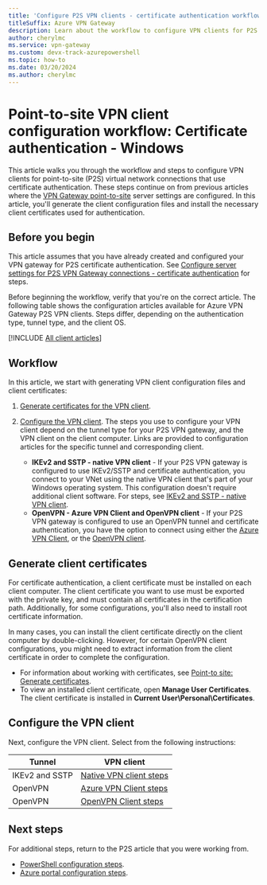 ```yaml
---
title: 'Configure P2S VPN clients - certificate authentication workflow - Windows'
titleSuffix: Azure VPN Gateway
description: Learn about the workflow to configure VPN clients for P2S configurations that use certificate authentication. In this article, you generate the client configuration package and install client certificates. This article applies to clients running Windows.
author: cherylmc
ms.service: vpn-gateway
ms.custom: devx-track-azurepowershell
ms.topic: how-to
ms.date: 03/20/2024
ms.author: cherylmc
---
```


# Point-to-site VPN client configuration workflow: Certificate authentication - Windows

This article walks you through the workflow and steps to configure VPN clients for point-to-site (P2S) virtual network connections that use certificate authentication. These steps continue on from previous articles where the [VPN Gateway point-to-site](vpn-gateway-howto-point-to-site-resource-manager-portal.md) server settings are configured. In this article, you'll generate the client configuration files and install the necessary client certificates used for authentication.

## Before you begin

This article assumes that you have already created and configured your VPN gateway for P2S certificate authentication. See [Configure server settings for P2S VPN Gateway connections - certificate authentication](vpn-gateway-howto-point-to-site-resource-manager-portal.md) for steps.

Before beginning the workflow, verify that you're on the correct article. The following table shows the configuration articles available for Azure VPN Gateway P2S VPN clients. Steps differ, depending on the authentication type, tunnel type, and the client OS.

[!INCLUDE [All client articles](../../includes/vpn-gateway-vpn-client-install-articles.md)]

## Workflow

In this article, we start with generating VPN client configuration files and client certificates:

1. [Generate certificates for the VPN client](#generate-client-certificates).
1. [Configure the VPN client](#configure-the-vpn-client). The steps you use to configure your VPN client depend on the tunnel type for your P2S VPN gateway, and the VPN client on the client computer. Links are provided to configuration articles for the specific tunnel and corresponding client.

   * **IKEv2 and SSTP - native VPN client** -  If your P2S VPN gateway is configured to use IKEv2/SSTP and certificate authentication, you connect to your VNet using the native VPN client that's part of your Windows operating system. This configuration doesn't require additional client software. For steps, see [IKEv2 and SSTP - native VPN client](point-to-site-vpn-client-certificate-windows-native.md).
   * **OpenVPN - Azure VPN Client and OpenVPN client** - If your P2S VPN gateway is configured to use an OpenVPN tunnel and certificate authentication, you have the option to connect using either the [Azure VPN Client](point-to-site-vpn-client-certificate-windows-azure-vpn-client.md), or the [OpenVPN client](point-to-site-vpn-client-certificate-windows-openvpn-client.md).

## Generate client certificates

For certificate authentication, a client certificate must be installed on each client computer. The client certificate you want to use must be exported with the private key, and must contain all certificates in the certification path. Additionally, for some configurations, you'll also need to install root certificate information.

In many cases, you can install the client certificate directly on the client computer by double-clicking. However, for certain OpenVPN client configurations, you might need to extract information from the client certificate in order to complete the configuration.

* For information about working with certificates, see [Point-to site: Generate certificates](vpn-gateway-certificates-point-to-site.md).
* To view an installed client certificate, open **Manage User Certificates**. The client certificate is installed in **Current User\Personal\Certificates**.

## Configure the VPN client

Next, configure the VPN client. Select from the following instructions:

|Tunnel | VPN client |
|---|---|
| IKEv2 and SSTP | [Native VPN client steps](point-to-site-vpn-client-certificate-windows-native.md)|
| OpenVPN | [Azure VPN Client steps](point-to-site-vpn-client-certificate-windows-azure-vpn-client.md)|
| OpenVPN | [OpenVPN Client steps](point-to-site-vpn-client-certificate-windows-openvpn-client.md) |


## Next steps

For additional steps, return to the P2S article that you were working from.

* [PowerShell configuration steps](vpn-gateway-howto-point-to-site-rm-ps.md).
* [Azure portal configuration steps](vpn-gateway-howto-point-to-site-resource-manager-portal.md).
